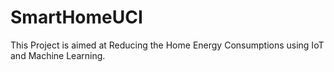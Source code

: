 # SmartHomeUCI
This Project is aimed at Reducing the Home Energy Consumptions using IoT and Machine Learning.
